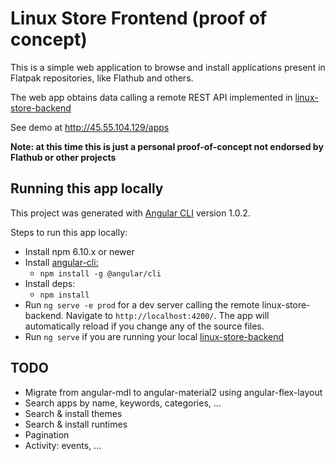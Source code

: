 # Linux Store Frontend  (proof of concept)

This is a simple web application to browse and install applications present in Flatpak repositories, like Flathub and others.

The web app obtains data calling a remote REST API implemented in [linux-store-backend](https://github.com/jgarciao/linux-store-backend) 

See demo at http://45.55.104.129/apps

**Note: at this time this is just a personal proof-of-concept not endorsed by Flathub or other projects**

## Running this app locally

This project was generated with [Angular CLI](https://github.com/angular/angular-cli) version 1.0.2.

Steps to run this app locally:
* Install npm 6.10.x or newer
* Install [angular-cli:](https://github.com/angular/angular-cli) 
  * ```npm install -g @angular/cli```
* Install deps:
  * ```npm install ```
* Run `ng serve -e prod` for a dev server calling the remote linux-store-backend. Navigate to `http://localhost:4200/`. The app will automatically reload if you change any of the source files.
* Run `ng serve` if you are running your local [linux-store-backend](https://github.com/jgarciao/linux-store-backend) 


## TODO
* Migrate from angular-mdl to angular-material2 using angular-flex-layout
* Search apps by name, keywords, categories, ...
* Search & install themes
* Search & install runtimes
* Pagination
* Activity: events, ...
